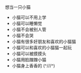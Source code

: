 想当一只小猫

- 小猫可以不用上学
- 小猫可以睡懒觉
- 小猫不会被别人管
- 小猫不会哭
- 小猫有很多好朋友和喜欢的小猫猫
- 小猫可以和喜欢的小猫猫一起玩
- 小猫可以被摸摸头
- 小猫用脸蹭蹭小猫
- 小猫身上香香的 (^///^)